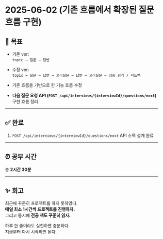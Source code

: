 # 2025-06-02 (기존 흐름에서 확장된 질문 흐름 구현)

## 🎯 목표
- 기존 ver:  
  `topic → 질문 → 답변`

- 수정 ver:  
  `topic → 질문 → 답변 → 꼬리질문 → 답변 → 꼬리질문 → 최종 평가 / 피드백`

- 기존 흐름을 기반으로 한 기능 흐름 수정  
- **다음 질문 요청 API (`POST /api/interviews/{interviewId}/questions/next`)** 구현 흐름 정리

---

## ✅ 완료
1. `POST /api/interviews/{interviewId}/questions/next` API 스펙 설계 완료

---

## ⏰ 공부 시간  
총 **2시간 30분**

---

## ✨ 회고  
최근에 꾸준히 프로젝트를 하지 못하였다.  
**매일 최소 1시간씩 프로젝트를 진행하자.**  
그리고 동시에 **전공 책도 꾸준히 읽자.**  

하루 한 줄이라도 실천하면 충분하다.  
지금부터 다시 시작하면 된다.
